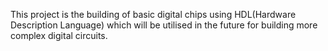 This project is the building of basic digital chips using HDL(Hardware Description Language) which will be utilised in the future for building more complex digital circuits.
